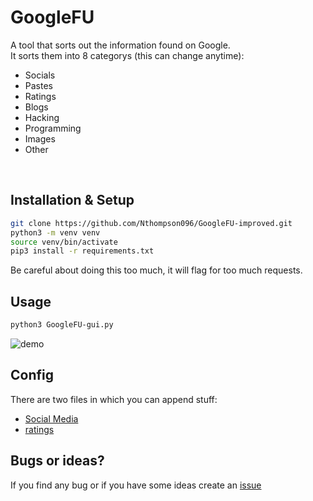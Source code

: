 # GoogleFU
A tool that sorts out the information found on Google. <br>
It sorts them into 8 categorys (this can change anytime):
 - Socials
 - Pastes
 - Ratings
 - Blogs
 - Hacking
 - Programming
 - Images
 - Other

<br>

## Installation & Setup
```bash
git clone https://github.com/Nthompson096/GoogleFU-improved.git
python3 -m venv venv
source venv/bin/activate 
pip3 install -r requirements.txt
```

Be careful about doing this too much, it will flag for too much requests.


## Usage
```Bash
python3 GoogleFU-gui.py
```
![demo](https://github.com/user-attachments/assets/28be7885-5b38-4993-ac03-7b7bc11c8318)
<br>

## Config
There are two files in which you can append stuff:
 - [Social Media](./socials.txt)
 - [ratings](./ratings.txt)

## Bugs or ideas?
If you find any bug or if you have some ideas create an [issue](https://github.com/champmq/GoogleFU/issues)
